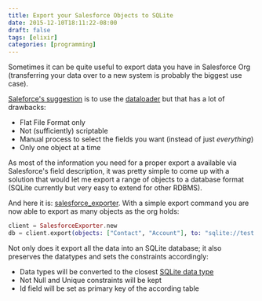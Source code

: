 ```yaml
---
title: Export your Salesforce Objects to SQLite
date: 2015-12-10T18:11:22-08:00
draft: false
tags: [elixir]
categories: [programming]
---
```


Sometimes it can be quite useful to export data you have in Salesforce Org (transferring your data over to a new system is probably the biggest use case).

[Saleforce's suggestion](https://help.salesforce.com/HTViewHelpDoc?id=exporting_data.htm) is to use the [dataloader](http://dataloader.io) but that has a lot of drawbacks:

- Flat File Format only
- Not (sufficiently) scriptable
- Manual process to select the fields you want (instead of just *everything*)
- Only one object at a time

As most of the information you need for a proper export a available via Salesforce's field description, it was pretty simple to come up with a solution that would let me export a range of objects to a database format (SQLite currently but very easy to extend for other RDBMS).

And here it is: [salesforce_exporter](github.com/propertybase/salesforce_exporter). With a simple export command you are now able to export as many objects as the org holds:

```elixir
client = SalesforceExporter.new
db = client.export(objects: ["Contact", "Account"], to: "sqlite://test.db")
```

Not only does it export all the data into an SQLite database; it also preserves the datatypes and sets the constraints accordingly:

- Data types will be converted to the closest [SQLite data type](https://www.sqlite.org/datatype3.html)
- Not Null and Unique constraints will be kept
- Id field will be set as primary key of the according table
